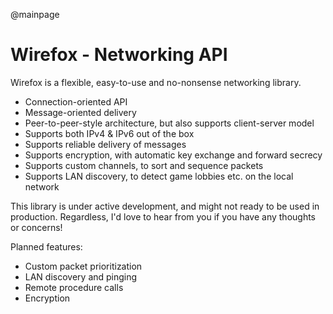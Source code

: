 @mainpage

# Wirefox - Networking API

Wirefox is a flexible, easy-to-use and no-nonsense networking library.

- Connection-oriented API
- Message-oriented delivery
- Peer-to-peer-style architecture, but also supports client-server model
- Supports both IPv4 & IPv6 out of the box
- Supports reliable delivery of messages
- Supports encryption, with automatic key exchange and forward secrecy
- Supports custom channels, to sort and sequence packets
- Supports LAN discovery, to detect game lobbies etc. on the local network

This library is under active development, and might not ready to be used in production. Regardless, I'd love to hear from you if you have any thoughts or concerns!

Planned features:

- Custom packet prioritization
- LAN discovery and pinging
- Remote procedure calls
- Encryption
